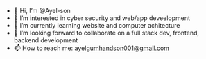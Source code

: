 - 👋 Hi, I’m @Ayel-son
- 👀 I’m interested in cyber security and web/app deveelopment
- 🌱 I’m currently learning website and computer achitecture
- 💞️ I’m looking forward to collaborate on a full stack dev, frontend, backend development
- 📫 How to reach me: ayelgumhandson001@gmail.com

<!---
Ayel-son/Ayel-son is a ✨ special ✨ repository because its `README.md` (this file) appears on your GitHub profile.
You can click the Preview link to take a look at your changes.
--->
